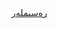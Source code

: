 <html>
<meta name="keywords" content="xahidin,mihrigiya"/>
<head>
	<title>just for you</title>

</head>
<body>
	<a href="second" class="btn">رەسىملەر</a>

	
</body>
</html>
